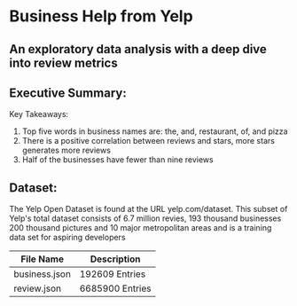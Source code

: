 Business Help from Yelp
===
An exploratory data analysis with a deep dive into review metrics
---
**Executive Summary:**
---
Key Takeaways:
1. Top five words in business names are: the, and, restaurant, of, and pizza
2. There is a positive correlation between reviews and stars, more stars generates more reviews
3. Half of the businesses have fewer than nine reviews

**Dataset:**
---
The Yelp Open Dataset is found at the URL yelp.com/dataset. This subset of Yelp's total dataset consists of 6.7 million revies, 193 thousand businesses 200 thousand pictures and 10 major metropolitan areas and is a training data set for aspiring developers

| File Name | Description |
| --------------- | ---------------|
| business.json | 192609 Entries |
| review.json | 6685900 Entries |
